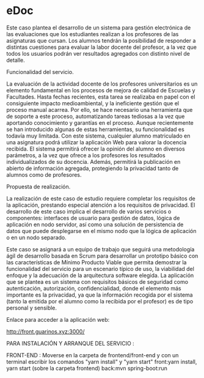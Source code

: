 # eDoc

Este caso plantea el desarrollo de un sistema para gestión electrónica de las evaluaciones
que los estudiantes realizan a los profesores de las asignaturas que cursan. Los alumnos
tendrán la posibilidad de responder a distintas cuestiones para evaluar la labor docente del
profesor, a la vez que todos los usuarios podrán ver resultados agregados con distinto nivel
de detalle.

Funcionalidad del servicio.

La evaluación de la actividad docente de los profesores universitarios es un elemento
fundamental en los procesos de mejora de calidad de Escuelas y Facultades. Hasta fechas
recientes, esta tarea se realizaba en papel con el consiguiente impacto medioambiental, y la
ineficiente gestión que el proceso manual acarrea. Por ello, se hace necesario una
herramienta que de soporte a este proceso, automatizando tareas tediosas a la vez que
aportando conocimiento y garantías en el proceso. Aunque recientemente se han
introducido algunas de estas herramientas, su funcionalidad es todavía muy limitada.
Con este sistema, cualquier alumno matriculado en una asignatura podrá utilizar la
aplicación Web para valorar la docencia recibida. El sistema permitirá ofrecer la opinión del
alumno en diversos parámetros, a la vez que ofrece a los profesores los resultados
individualizados de su docencia. Además, permitirá la publicación en abierto de
información agregada, protegiendo la privacidad tanto de alumnos como de profesores.

Propuesta de realización.

La realización de este caso de estudio requiere completar los requisitos de la aplicación,
prestando especial atención a los requisitos de privacidad.
El desarrollo de este caso implica el desarrollo de varios servicios o componentes: interfaces
de usuario para gestión de datos, lógica de aplicación en nodo servidor, así como una
solución de persistencia de datos que puede desplegarse en el mismo nodo que la lógica de
aplicación o en un nodo separado.

Este caso se asignará a un equipo de trabajo que seguirá una metodología ágil de desarrollo
basada en Scrum para desarrollar un prototipo básico con las características de Mínimo
Producto Viable que permita demostrar la funcionalidad del servicio para un escenario
típico de uso, la viabilidad del enfoque y la adecuación de la arquitectura software elegida.
La aplicación que se plantea es un sistema con requisitos básicos de seguridad como
autenticación, autorización, confidencialidad, donde el elemento más importante es la
privacidad, ya que la información recogida por el sistema (tanto la emitida por el alumno
como la recibida por el profesor) es de tipo personal y sensible.

Enlace para acceder a la aplicación web:

http://front.guarinos.xyz:3000/ 

PARA INSTALACIÓN Y ARRANQUE DEL SERVICIO :

FRONT-END : Moverse en la carpeta de frontend/front-end y con un terminal escribir los comandos "yarn install" y "yarn start"
front:yarn install, yarn start (sobre la carpeta frontend) back:mvn spring-boot:run

